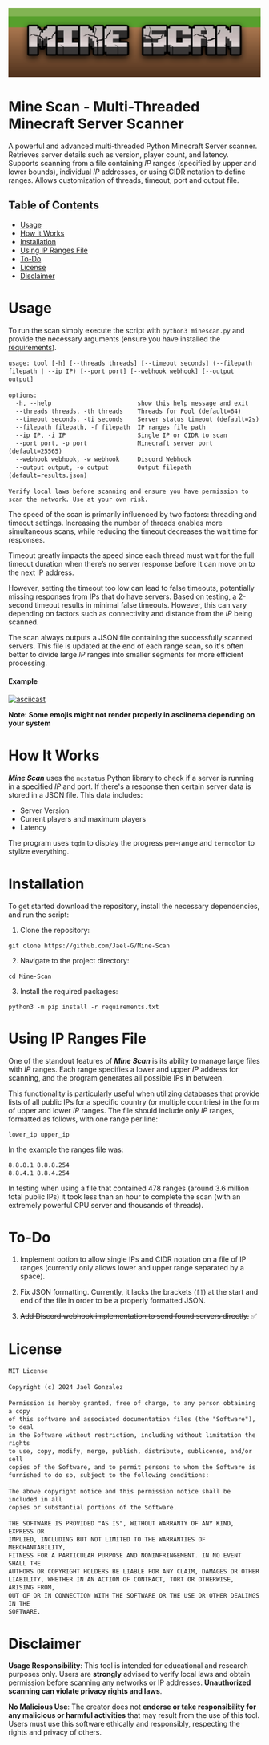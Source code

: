 ![Mine Scan banner image](/images/mine_scan_banner.png)

# Mine Scan - Multi-Threaded Minecraft Server Scanner

A powerful and advanced multi-threaded Python Minecraft Server scanner. Retrieves server details such as version, player count, and latency. Supports scanning from a file containing *IP* ranges (specified by upper and lower bounds), individual *IP* addresses, or using CIDR notation to define ranges. Allows customization of threads, timeout, port and output file. 

## Table of Contents
- [Usage](#usage)
- [How it Works](#how-it-works)
- [Installation](#installation)
- [Using IP Ranges File](#using-ip-ranges-file)
- [To-Do](#to-do)
- [License](#license)
- [Disclaimer](#disclaimer)

# Usage

To run the scan simply execute the script with `python3 minescan.py` and provide the necessary arguments (ensure you have installed the [requirements](#installation)). 

```
usage: tool [-h] [--threads threads] [--timeout seconds] (--filepath filepath | --ip IP) [--port port] [--webhook webhook] [--output output]

options:
  -h, --help                        show this help message and exit
  --threads threads, -th threads    Threads for Pool (default=64)
  --timeout seconds, -ti seconds    Server status timeout (default=2s)
  --filepath filepath, -f filepath  IP ranges file path
  --ip IP, -i IP                    Single IP or CIDR to scan
  --port port, -p port              Minecraft server port (default=25565)
  --webhook webhook, -w webhook     Discord Webhook
  --output output, -o output        Output filepath (default=results.json)

Verify local laws before scanning and ensure you have permission to scan the network. Use at your own risk.
```

The speed of the scan is primarily influenced by two factors: threading and timeout settings. Increasing the number of threads enables more simultaneous scans, while reducing the timeout decreases the wait time for responses.

Timeout greatly impacts the speed since each thread must wait for the full timeout duration when there’s no server response before it can move on to the next IP address.

However, setting the timeout too low can lead to false timeouts, potentially missing responses from IPs that do have servers. Based on testing, a 2-second timeout results in minimal false timeouts. However, this can vary depending on factors such as connectivity and distance from the *IP* being scanned.

The scan always outputs a JSON file containing the successfully scanned servers. This file is updated at the end of each range scan, so it's often better to divide large *IP* ranges into smaller segments for more efficient processing.

#### Example

[![asciicast](https://asciinema.org/a/683526.svg)](https://asciinema.org/a/683526)

**Note: Some emojis might not render properly in asciinema depending on your system**

# How It Works

***Mine Scan*** uses the `mcstatus` Python library to check if a server is running in a specified *IP* and port. If there's a response then certain server data is stored in a JSON file. This data includes:

- Server Version
- Current players and maximum players
- Latency

The program uses `tqdm` to display the progress per-range and `termcolor` to stylize everything. 

# Installation
To get started download the repository, install the necessary dependencies, and run the script:

1. Clone the repository:

```
git clone https://github.com/Jael-G/Mine-Scan
```

2. Navigate to the project directory:

```
cd Mine-Scan
```

3. Install the required packages:

```
python3 -m pip install -r requirements.txt
```

# Using IP Ranges File

One of the standout features of ***Mine Scan*** is its ability to manage large files with *IP* ranges. Each range specifies a lower and upper *IP* address for scanning, and the program generates all possible IPs in between.

This functionality is particularly useful when utilizing [databases](https://cable.ayra.ch/ip/) that provide lists of all public IPs for a specific country (or multiple countries) in the form of upper and lower *IP* ranges. The file should include only *IP* ranges, formatted as follows, with one range per line:

```
lower_ip upper_ip
```

In the [example](#example) the ranges file was:

```
8.8.8.1 8.8.8.254
8.8.4.1 8.8.4.254
```

In testing when using a file that contained 478 ranges (around 3.6 million total public IPs) it took less than an hour to complete the scan (with an extremely powerful CPU server and thousands of threads).

# To-Do

1. Implement option to allow single IPs and CIDR notation on a file of IP ranges (currently only allows lower and upper range separated by a space).

2. Fix JSON formatting. Currently, it lacks the brackets (`[]`) at the start and end of the file in order to be a properly formatted JSON. 

3. ~~Add Discord webhook implementation to send found servers directly.~~ ✅

# License

```
MIT License

Copyright (c) 2024 Jael Gonzalez

Permission is hereby granted, free of charge, to any person obtaining a copy
of this software and associated documentation files (the "Software"), to deal
in the Software without restriction, including without limitation the rights
to use, copy, modify, merge, publish, distribute, sublicense, and/or sell
copies of the Software, and to permit persons to whom the Software is
furnished to do so, subject to the following conditions:

The above copyright notice and this permission notice shall be included in all
copies or substantial portions of the Software.

THE SOFTWARE IS PROVIDED "AS IS", WITHOUT WARRANTY OF ANY KIND, EXPRESS OR
IMPLIED, INCLUDING BUT NOT LIMITED TO THE WARRANTIES OF MERCHANTABILITY,
FITNESS FOR A PARTICULAR PURPOSE AND NONINFRINGEMENT. IN NO EVENT SHALL THE
AUTHORS OR COPYRIGHT HOLDERS BE LIABLE FOR ANY CLAIM, DAMAGES OR OTHER
LIABILITY, WHETHER IN AN ACTION OF CONTRACT, TORT OR OTHERWISE, ARISING FROM,
OUT OF OR IN CONNECTION WITH THE SOFTWARE OR THE USE OR OTHER DEALINGS IN THE
SOFTWARE.
```

# Disclaimer

**Usage Responsibility**: This tool is intended for educational and research purposes only. Users are **strongly** advised to verify local laws and obtain permission before scanning any networks or IP addresses. **Unauthorized scanning can violate privacy rights and laws**.

**No Malicious Use**: The creator does not **endorse or take responsibility for any malicious or harmful activities** that may result from the use of this tool. Users must use this software ethically and responsibly, respecting the rights and privacy of others.

